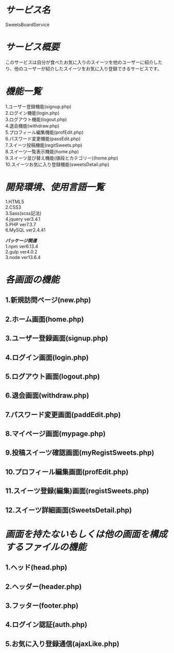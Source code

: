 # ***サービス名***
  SweetsBoardService

# ***サービス概要***
  このサービスは自分が食べたお気に入りのスイーツを他のユーザーに紹介したり、他のユーザーが紹介したスイーツをお気に入り登録できるサービスです。
  
# ***機能一覧***<br>
 1.ユーザー登録機能(signup.php)<br>
 2.ログイン機能(login.php)<br>
 3.ログアウト機能(logout.php)<br>
 4.退会機能(withdraw.php)<br>
 5.プロフィール編集機能(profEdit.php)<br>
 6.パスワード変更機能(passEdit.php)<br>
 7.スイーツ投稿機能(regitSweets.php)<br>
 8.スイーツ一覧表示機能(home.php)<br>
 9.スイーツ並び替え機能(値段とカテゴリー)(home.php)<br>
 10.スイーツお気に入り登録機能(sweetsDetail.php)<br>
  
# ***開発環境、使用言語一覧***<br>
 1.HTML5<br>
 2.CSS3<br>
 3.Sass(scss記法)<br>
 4.jquery ver3.4.1<br>
 5.PHP ver7.3.7<br>
 6.MySQL ver2.4.41<br>
 
 ***パッケージ関連***<br>
 1.npm ver6.13.4<br>
 2.gulp ver4.0.2<br>
 3.node ver13.6.4<br>
 

# ***各画面の機能***<br>
 ## 1.新規訪問ページ(new.php)<br>
 ## 2.ホーム画面(home.php)<br>
 ## 3.ユーザー登録画面(signup.php)<br>
 ## 4.ログイン画面(login.php)<br>
 ## 5.ログアウト画面(logout.php)<br>
 ## 6.退会画面(withdraw.php)<br>
 ## 7.パスワード変更画面(paddEdit.php)<br>
 ## 8.マイページ画面(mypage.php)<br>
 ## 9.投稿スイーツ確認画面(myRegistSweets.php)<br>
 ## 10.プロフィール編集画面(profEdit.php)<br>
 ## 11.スイーツ登録(編集)画面(registSweets.php)<br>
 ## 12.スイーツ詳細画面(SweetsDetail.php)<br>

# ***画面を持たないもしくは他の画面を構成するファイルの機能***<br>
 ## 1.ヘッド(head.php)<br>
 ## 2.ヘッダー(header.php)<br>
 ## 3.フッター(footer.php)<br>
 ## 4.ログイン認証(auth.php)<br>
 ## 5.お気に入り登録通信(ajaxLike.php)<br>
 
 
  
  
